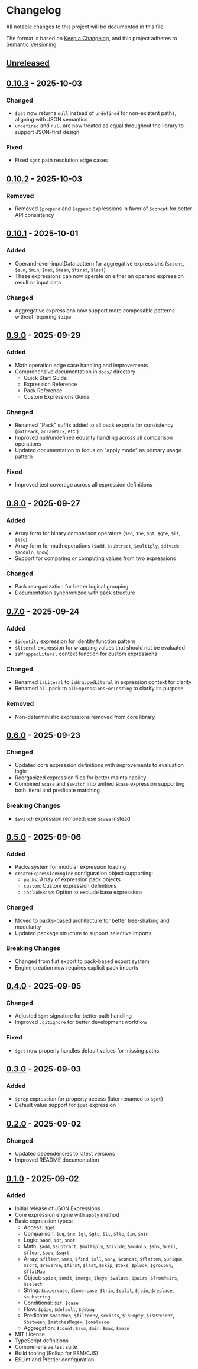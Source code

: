 # Changelog

All notable changes to this project will be documented in this file.

The format is based on [Keep a Changelog](https://keepachangelog.com/en/1.0.0/),
and this project adheres to [Semantic Versioning](https://semver.org/spec/v2.0.0.html).

## [Unreleased]

## [0.10.3] - 2025-10-03

### Changed
- `$get` now returns `null` instead of `undefined` for non-existent paths, aligning with JSON semantics
- `undefined` and `null` are now treated as equal throughout the library to support JSON-first design

### Fixed
- Fixed `$get` path resolution edge cases

## [0.10.2] - 2025-10-03

### Removed
- Removed `$prepend` and `$append` expressions in favor of `$concat` for better API consistency

## [0.10.1] - 2025-10-01

### Added
- Operand-over-inputData pattern for aggregative expressions (`$count`, `$sum`, `$min`, `$max`, `$mean`, `$first`, `$last`)
- These expressions can now operate on either an operand expression result or input data

### Changed
- Aggregative expressions now support more composable patterns without requiring `$pipe`

## [0.9.0] - 2025-09-29

### Added
- Math operation edge case handling and improvements
- Comprehensive documentation in `docs/` directory
  - Quick Start Guide
  - Expression Reference
  - Pack Reference
  - Custom Expressions Guide

### Changed
- Renamed "Pack" suffix added to all pack exports for consistency (`mathPack`, `arrayPack`, etc.)
- Improved null/undefined equality handling across all comparison operations
- Updated documentation to focus on "apply mode" as primary usage pattern

### Fixed
- Improved test coverage across all expression definitions

## [0.8.0] - 2025-09-27

### Added
- Array form for binary comparison operators (`$eq`, `$ne`, `$gt`, `$gte`, `$lt`, `$lte`)
- Array form for math operations (`$add`, `$subtract`, `$multiply`, `$divide`, `$modulo`, `$pow`)
- Support for comparing or computing values from two expressions

### Changed
- Pack reorganization for better logical grouping
- Documentation synchronized with pack structure

## [0.7.0] - 2025-09-24

### Added
- `$identity` expression for identity function pattern
- `$literal` expression for wrapping values that should not be evaluated
- `isWrappedLiteral` context function for custom expressions

### Changed
- Renamed `isLiteral` to `isWrappedLiteral` in expression context for clarity
- Renamed `all` pack to `allExpressionsForTesting` to clarify its purpose

### Removed
- Non-deterministic expressions removed from core library

## [0.6.0] - 2025-09-23

### Changed
- Updated core expression definitions with improvements to evaluation logic
- Reorganized expression files for better maintainability
- Combined `$case` and `$switch` into unified `$case` expression supporting both literal and predicate matching

### Breaking Changes
- `$switch` expression removed; use `$case` instead

## [0.5.0] - 2025-09-06

### Added
- Packs system for modular expression loading
- `createExpressionEngine` configuration object supporting:
  - `packs`: Array of expression pack objects
  - `custom`: Custom expression definitions
  - `includeBase`: Option to exclude base expressions

### Changed
- Moved to packs-based architecture for better tree-shaking and modularity
- Updated package structure to support selective imports

### Breaking Changes
- Changed from flat export to pack-based export system
- Engine creation now requires explicit pack imports

## [0.4.0] - 2025-09-05

### Changed
- Adjusted `$get` signature for better path handling
- Improved `.gitignore` for better development workflow

### Fixed
- `$get` now properly handles default values for missing paths

## [0.3.0] - 2025-09-03

### Added
- `$prop` expression for property access (later renamed to `$get`)
- Default value support for `$get` expression

## [0.2.0] - 2025-09-02

### Changed
- Updated dependencies to latest versions
- Improved README documentation

## [0.1.0] - 2025-09-02

### Added
- Initial release of JSON Expressions
- Core expression engine with `apply` method
- Basic expression types:
  - Access: `$get`
  - Comparison: `$eq`, `$ne`, `$gt`, `$gte`, `$lt`, `$lte`, `$in`, `$nin`
  - Logic: `$and`, `$or`, `$not`
  - Math: `$add`, `$subtract`, `$multiply`, `$divide`, `$modulo`, `$abs`, `$ceil`, `$floor`, `$pow`, `$sqrt`
  - Array: `$filter`, `$map`, `$find`, `$all`, `$any`, `$concat`, `$flatten`, `$unique`, `$sort`, `$reverse`, `$first`, `$last`, `$skip`, `$take`, `$pluck`, `$groupBy`, `$flatMap`
  - Object: `$pick`, `$omit`, `$merge`, `$keys`, `$values`, `$pairs`, `$fromPairs`, `$select`
  - String: `$uppercase`, `$lowercase`, `$trim`, `$split`, `$join`, `$replace`, `$substring`
  - Conditional: `$if`, `$case`
  - Flow: `$pipe`, `$default`, `$debug`
  - Predicate: `$matches`, `$filterBy`, `$exists`, `$isEmpty`, `$isPresent`, `$between`, `$matchesRegex`, `$coalesce`
  - Aggregation: `$count`, `$sum`, `$min`, `$max`, `$mean`
- MIT License
- TypeScript definitions
- Comprehensive test suite
- Build tooling (Rollup for ESM/CJS)
- ESLint and Prettier configuration

[Unreleased]: https://github.com/jakesower/json-expressions/compare/v0.10.3...HEAD
[0.10.3]: https://github.com/jakesower/json-expressions/compare/v0.10.2...v0.10.3
[0.10.2]: https://github.com/jakesower/json-expressions/compare/v0.10.1...v0.10.2
[0.10.1]: https://github.com/jakesower/json-expressions/compare/v0.9.0...v0.10.1
[0.9.0]: https://github.com/jakesower/json-expressions/compare/v0.8.0...v0.9.0
[0.8.0]: https://github.com/jakesower/json-expressions/compare/v0.7.0...v0.8.0
[0.7.0]: https://github.com/jakesower/json-expressions/compare/v0.6.0...v0.7.0
[0.6.0]: https://github.com/jakesower/json-expressions/compare/v0.5.0...v0.6.0
[0.5.0]: https://github.com/jakesower/json-expressions/compare/v0.4.0...v0.5.0
[0.4.0]: https://github.com/jakesower/json-expressions/compare/v0.3.0...v0.4.0
[0.3.0]: https://github.com/jakesower/json-expressions/compare/v0.2.0...v0.3.0
[0.2.0]: https://github.com/jakesower/json-expressions/compare/v0.1.0...v0.2.0
[0.1.0]: https://github.com/jakesower/json-expressions/releases/tag/v0.1.0

